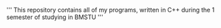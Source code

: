 '''
This repository contains all of my programs, written in C++ during the 1 semester of studying in BMSTU
'''
